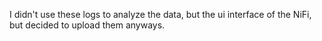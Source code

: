 I didn't use these logs to analyze the data, but the ui interface of the NiFi, but decided to upload them anyways.
